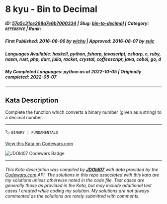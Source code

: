 # 8 kyu - Bin to Decimal

##### **ID**: [57a5c31ce298a7e6b7000334](https://www.codewars.com/kata/57a5c31ce298a7e6b7000334) | **Slug**: [bin-to-decimal](https://www.codewars.com/kata/57a5c31ce298a7e6b7000334) | **Category**: `REFERENCE` | **Rank**: <span style="color:white">8 kyu</span>

##### **First Published**: 2016-08-06 ***by*** [wichu](https://www.codewars.com/users/wichu) | **Approved**: 2016-08-07 ***by*** [suic](https://www.codewars.com/users/suic)

##### **Languages Available**: haskell, python, fsharp, javascript, csharp, c, ruby, nasm, rust, php, dart, julia, racket, crystal, coffeescript, java, cobol, go, d

##### **My Completed Languages**: python ***as at*** 2022-10-05 | **Originally completed**: 2022-05-07

---

## Kata Description


Complete the function which converts a binary number (given as a string) to a decimal number.

---


🏷 `BINARY | FUNDAMENTALS`


[View this Kata on Codewars.com](https://www.codewars.com/kata/57a5c31ce298a7e6b7000334)

![](https://www.codewars.com/users/jdold07/badges/large "JDOld07 Codewars Badge")

---

###### *This Kata description was compiled by [**JDOld07**](https://tpstech.dev) with data provided by the [Codewars.com](https://www.codewars.com) API.  The solutions in this repo associated with this kata are my solutions unless otherwise noted in the code file.  Test cases are generally those as provided in the Kata, but may include additional test cases I created while coding my solution.  My solutions are not always commented as the solutions are rarely submitted with comments.*

